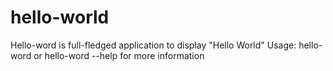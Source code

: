 # hello-world
Hello-word is full-fledged application to display "Hello World"
Usage: hello-word
or hello-word --help for more information
